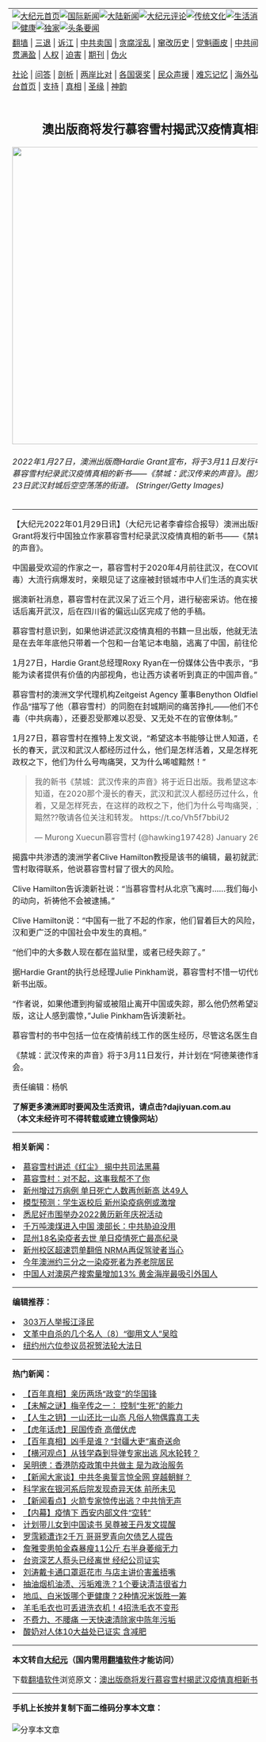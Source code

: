 <a name="1" id="1" target="_blank"></a><span id="1"></span>
<table align=center border="0"><tr><td colspan="2" VALIGN=TOP><a href="https://github.com/vkkpsn345/djy/blob/master/gb/nf1351518.md#1"><img src="https://raw.githubusercontent.com/vkkpsn345/www/master/t/djy/1.jpg" title="大纪元首页" alt="大纪元首页"></a><a href="https://github.com/vkkpsn345/djy/blob/master/gb/n24hr.md#1"><img src="https://raw.githubusercontent.com/vkkpsn345/www/master/t/djy/3.jpg" title="国际新闻" alt="国际新闻"></a><a href="https://github.com/vkkpsn345/djy/blob/master/gb/nsc413.md#1"><img src="https://raw.githubusercontent.com/vkkpsn345/www/master/t/djy/4.jpg" title="大陆新闻" alt="大陆新闻"></a><a href="https://github.com/vkkpsn345/djy/blob/master/gb/news392.md#1"><img src="https://raw.githubusercontent.com/vkkpsn345/www/master/t/djy/5.jpg" title="大纪元评论" alt="大纪元评论"></a><a href="https://github.com/vkkpsn345/djy/blob/master/gb/news2007.md#1"><img src="https://raw.githubusercontent.com/vkkpsn345/www/master/t/djy/6.jpg" title="传统文化" alt="传统文化"></a><a href="https://github.com/vkkpsn345/djy/blob/master/gb/news2008.md#1"><img src="https://raw.githubusercontent.com/vkkpsn345/www/master/t/djy/7.jpg" title="生活消费" alt="生活消费"></a><a href="https://github.com/vkkpsn345/djy/blob/master/gb/ncyule.md#1"><img src="https://raw.githubusercontent.com/vkkpsn345/www/master/t/djy/8.jpg" title="娱乐休闲" alt="娱乐休闲"></a><a href="https://github.com/vkkpsn345/djy/blob/master/gb/nsc1002.md#1"><img src="https://raw.githubusercontent.com/vkkpsn345/www/master/t/djy/9.jpg" title="健康" alt="健康"></a><a href="https://github.com/vkkpsn345/djy/blob/master/gb/nf6092.md#1"><img src="https://raw.githubusercontent.com/vkkpsn345/www/master/t/djy/10a.jpg" title="独家" alt="独家"></a><a href="https://github.com/vkkpsn345/djy/blob/master/gb/nf4514.md#1"><img src="https://raw.githubusercontent.com/vkkpsn345/www/master/t/djy/12a.jpg" title="头条要闻" alt="头条要闻"></a></td></tr>
<tr><td colspan="2" VALIGN=TOP><a target="_blank" href="https://github.com/vkkpsn345/www/blob/master/README.md?zsrh#1">翻墙</a> | <a target="_blank" href="https://github.com/vkkpsn345/djy/blob/master/gb/nf5657.md#1">三退</a> | <a target="_blank" href="https://github.com/vkkpsn345/djy/blob/master/gb/nf6124.md#1">诉江</a> | <a target="_blank" href="https://github.com/vkkpsn345/djy/blob/master/gb/nf1176117.md#1">中共卖国</a> | <a target="_blank" href="https://github.com/vkkpsn345/djy/blob/master/gb/nf5773.md#1">贪腐淫乱</a> | <a target="_blank" href="https://github.com/vkkpsn345/djy/blob/master/gb/nf1176115.md#1">窜改历史</a> | <a target="_blank" href="https://github.com/vkkpsn345/djy/blob/master/gb/nf1176107.md#1">党魁画皮</a> | <a target="_blank" href="https://github.com/vkkpsn345/djy/blob/master/gb/nf1320400.md#1">中共间谍</a> | <a target="_blank" href="https://github.com/vkkpsn345/djy/blob/master/gb/nf1176114.md#1">破坏传统</a> | <a target="_blank" href="https://github.com/vkkpsn345/ntdtv/blob/master/gb/prog447_1.md#1">恶贯满盈</a> | <a target="_blank" href="https://github.com/vkkpsn345/djy/blob/master/gb/ncid278.md#1">人权</a> | <a target="_blank" href="https://github.com/vkkpsn345/djy/blob/master/gb/nf1176111.md#1">迫害</a> | <a target="_blank" href="https://gitlab.com/szzdlab/mh-qikan/blob/master/README.md#1">期刊</a> | <a target="_blank" href="https://github.com/vkkpsn345/djy/blob/master/gb/nf5562.md#1">伪火</a></p><p><a target="_blank" href="https://github.com/vkkpsn345/djy/blob/master/gb/9p.md#1">社论</a> | <a target="_blank" href="https://github.com/vkkpsn345/djy/blob/master/gb/nf4378.md#1">问答</a> | <a target="_blank" href="https://github.com/vkkpsn345/djy/blob/master/gb/nf5792.md#1">剖析</a> | <a target="_blank" href="https://github.com/vkkpsn345/djy/blob/master/gb/nf5735.md#1">两岸比对</a> | <a target="_blank" href="https://github.com/vkkpsn345/djy/blob/master/gb/nf6119.md#1">各国褒奖</a> | <a target="_blank" href="https://github.com/vkkpsn345/djy/blob/master/gb/nf6120.md#1">民众声援</a> | <a target="_blank" href="https://github.com/vkkpsn345/djy/blob/master/gb/nf1188594.md#1">难忘记忆</a> | <a target="_blank" href="https://github.com/vkkpsn345/djy/blob/master/gb/nf3180.md#1">海外弘传</a> | <a target="_blank" href="https://github.com/vkkpsn345/djy/blob/master/gb/nf5410.md#1">万人上访</a> | <a target="_blank" href="https://github.com/vkkpsn345/www/blob/master/README.md?zsrh#1">平台首页</a> | <a target="_blank" href="https://github.com/vkkpsn345/djy/blob/master/gb/nf4386.md#1">支持</a> | <a target="_blank" href="https://github.com/vkkpsn345/djy/blob/master/gb/nf4389.md#1">真相</a> | <a target="_blank" href="https://github.com/vkkpsn345/djy/blob/master/gb/nf5790.md#1">圣缘</a> | <a target="_blank" href="https://github.com/vkkpsn345/djy/blob/master/gb/nf4786.md#1">神韵</a></td></tr>
<tr><td VALIGN=TOP width="626"><h2 align=center>澳出版商将发行慕容雪村揭武汉疫情真相新书</h2>
<img width="600" src="https://i.epochtimes.com/assets/uploads/2020/02/4d7b635a8f3f36fa383635a11ac8caff-600x400.jpg" />
<h6>2022年1月27日，澳洲出版商Hardie Grant宣布，将于3月11日发行中国独立作家慕容雪村纪录武汉疫情真相的新书——《禁城：武汉传来的声音》。图为2020年1月23日武汉封城后空空荡荡的街道。 (Stringer/Getty Images)
</h6>
<hr>
<p>【大纪元2022年01月29日讯】（大纪元记者李睿综合报导）澳洲出版商Hardie Grant将发行中国独立作家<ahref="https://github.com/vkkpsn345/djy/blob/master/gb/tag/%E6%85%95%E5%AE%B9%E9%9B%AA%E6%9D%91.md#1">慕容雪村</a>纪录<ahref="https://github.com/vkkpsn345/djy/blob/master/gb/tag/%E6%AD%A6%E6%B1%89%E7%96%AB%E6%83%85.md#1">武汉疫情</a>真相的新书——<ahref="https://github.com/vkkpsn345/djy/blob/master/gb/tag/%E3%80%8A%E7%A6%81%E5%9F%8E%EF%BC%9A%E6%AD%A6%E6%B1%89%E4%BC%A0%E6%9D%A5%E7%9A%84%E5%A3%B0%E9%9F%B3%E3%80%8B.md#1">《禁城：武汉传来的声音》</a>。</p>
<p>中国最受欢迎的作家之一，<ahref="https://github.com/vkkpsn345/djy/blob/master/gb/tag/%E6%85%95%E5%AE%B9%E9%9B%AA%E6%9D%91.md#1">慕容雪村</a>于2020年4月前往武汉，在COVID-19（中共病毒）大流行病爆发时，亲眼见证了这座被封锁城市中人们生活的真实状况。</p>
<p>据澳新社消息，慕容雪村在武汉呆了近三个月，进行秘密采访。他在接到威胁性的电话后离开武汉，后在四川省的偏远山区完成了他的手稿。</p>
<p>慕容雪村意识到，如果他讲述<ahref="https://github.com/vkkpsn345/djy/blob/master/gb/tag/%E6%AD%A6%E6%B1%89%E7%96%AB%E6%83%85.md#1">武汉疫情</a>真相的书籍一旦出版，他就无法留在中国，于是在去年年底他只带着一个包和一台笔记本电脑，逃离了中国，前往伦敦。</p>
<p>1月27日，Hardie Grant总经理Roxy Ryan在一份媒体公告中表示，“我们希望这本书能为读者提供有价值的内部视角，也让西方读者听到真正的中国声音。”</p>
<p>慕容雪村的澳洲文学代理机构Zeitgeist Agency 董事Benython Oldfield表示，这部作品“描写了他（慕容雪村）的同胞在封城期间的痛苦挣扎——他们不仅要防备新冠病毒（中共病毒），还要忍受那难以忍受、又无处不在的官僚体制。”</p>
<p>1月27日，慕容雪村在推特上发文说，“希望这本书能够让世人知道，在2020那个漫长的春天，武汉和武汉人都经历过什么，他们是怎样活着，又是怎样死去，在这样的政权之下，他们为什么号啕痛哭，又为什么唏嘘黯然！”</p>
</p>
<blockquote class="twitter-tweet">
<p dir="ltr" lang="zh">我的新书<ahref="https://github.com/vkkpsn345/djy/blob/master/gb/tag/%E3%80%8A%E7%A6%81%E5%9F%8E%EF%BC%9A%E6%AD%A6%E6%B1%89%E4%BC%A0%E6%9D%A5%E7%9A%84%E5%A3%B0%E9%9F%B3%E3%80%8B.md#1">《禁城：武汉传来的声音》</a>将于近日出版。我希望这本书能够让世人知道，在2020那个漫长的春天，武汉和武汉人都经历过什么，他们是怎样活着，又是怎样死去，在这样的政权之下，他们为什么号啕痛哭，又为什么唏嘘黯然??敬请各位关注和转发。 <ahref="https://t.co/Vh5f7bbiU2">https://t.co/Vh5f7bbiU2</a></p>
<p>— Murong Xuecun慕容雪村 (@hawking197428) <ahref="https://twitter.com/hawking197428/status/1486458461726461956?ref_src=twsrc%5Etfw">January 26, 2022</a></p></blockquote>
<p><a async src="https://platform.twitter.com/widgets.js" charset="utf-8"></a>
<p>揭露中共渗透的澳洲学者Clive Hamilton教授是该书的编辑，最初就武汉疫情与慕容雪村取得联系，他说慕容雪村冒了很大的风险。</p>
<p>Clive Hamilton告诉澳新社说：“当慕容雪村从北京飞离时&#8230;&#8230;我们每小时都在观察他的动向，祈祷他不会被逮捕。”</p>
<p>Clive Hamilton说：“中国有一批了不起的作家，他们冒着巨大的风险，试图揭示在武汉和更广泛的中国社会中发生的真相。”</p>
<p>“他们中的大多数人现在都在监狱里，或者已经失踪了。”</p>
<p>据Hardie Grant的执行总经理Julie Pinkham说，慕容雪村不惜一切代价也要让他的新书出版。</p>
<p>“作者说，如果他遭到拘留或被阻止离开中国或失踪，那么他仍然希望这本书能够出版，这让人感到震惊，”Julie Pinkham告诉澳新社。</p>
<p>慕容雪村的书中包括一位在疫情前线工作的医生经历，尽管这名医生自己也染疫了。</p>
<p>《禁城：武汉传来的声音》将于3月11日发行，并计划在“阿德莱德作家周”举行发布会。</p>
<p>责任编辑：杨帆</p>
<p><strong>了解更多<ahref="https://github.com/vkkpsn345/djy/blob/master/gb/tag/%e6%be%b3%e6%b4%b2.md#1">澳洲</a>即时要闻及生活资讯，请点击?<ahref="http://dajiyuan.com.au/">dajiyuan.com.au</a></strong><br />
<strong>（本文未经许可不得转载或建立镜像网站）</strong></p>

<hr>


<strong>相关新闻：</strong>
<li><a href="https://github.com/vkkpsn345/djy/blob/master/gb/15/11/4/n4565351.md#1">慕容雪村讲述《红尘》 揭中共司法黑幕</a></li>
<li><a href="https://github.com/vkkpsn345/djy/blob/master/gb/16/9/5/n8267677.md#1">慕容雪村：对不起，这事我帮不了你</a></li>
<li><a href="https://github.com/vkkpsn345/djy/blob/master/gb/22/1/29/n13537529.md#1">新州增过万病例 单日死亡人数再创新高 达49人</a></li>
<li><a href="https://github.com/vkkpsn345/djy/blob/master/gb/22/1/28/n13537443.md#1">模型预测：学生返校后  新州染疫病例或激增</a></li>
<li><a href="https://github.com/vkkpsn345/djy/blob/master/gb/22/1/28/n13535766.md#1">悉尼好市围举办2022黄历新年庆祝活动</a></li>
<li><a href="https://github.com/vkkpsn345/djy/blob/master/gb/22/1/27/n13534813.md#1">千万吨澳煤进入中国 澳部长：中共胁迫没用</a></li>
<li><a href="https://github.com/vkkpsn345/djy/blob/master/gb/22/1/28/n13535441.md#1">昆州18名染疫者去世 单日疫情死亡最高纪录</a></li>
<li><a href="https://github.com/vkkpsn345/djy/blob/master/gb/22/1/28/n13535417.md#1">新州校区超速罚单翻倍 NRMA再促驾驶者当心</a></li>
<li><a href="https://github.com/vkkpsn345/djy/blob/master/gb/22/1/28/n13535275.md#1">今年澳洲约三分之一染疫死者为养老院居民</a></li>
<li><a href="https://github.com/vkkpsn345/djy/blob/master/gb/22/1/28/n13535262.md#1">中国人对澳房产搜索量增加13% 黄金海岸最吸引外国人</a></li>
<hr>


<strong>编辑推荐：</strong>
<li><a href="https://github.com/upjkzu3674/djy/blob/master/gb/18/12/9/n10900044.md?dfh#1" target="_blank">303万人举报江泽民</a></li><li><a href="https://github.com/tsiac2612/djy/blob/master/gb/17/12/21/n9978292.md#1" target="_blank">文革中自杀的几个名人（8）“御用文人”吴晗</a></li><li><a href="https://github.com/tsiac2612/djy/blob/master/gb/19/5/30/n11289569.md#1" target="_blank">纽约州六位参议员祝贺法轮大法日</a></li>
<hr>

<strong>热门新闻：</strong>
<li><a href="https://github.com/vkkpsn345/djy/blob/master/gb/22/1/21/n13521022.md#1">【百年真相】亲历两场“政变”的华国锋</a></li>
<li><a href="https://github.com/vkkpsn345/djy/blob/master/gb/22/1/21/n13521460.md#1">【未解之谜】梅辛传之一： 控制“生死”的能力</a></li>
<li><a href="https://github.com/vkkpsn345/djy/blob/master/gb/21/12/20/n13447612.md#1">【人生之钥】一山还比一山高 凡俗人物偶露真工夫</a></li>
<li><a href="https://github.com/vkkpsn345/djy/blob/master/gb/22/1/18/n13513970.md#1">【虎年话虎】民国传奇 高僧伏虎</a></li>
<li><a href="https://github.com/vkkpsn345/djy/blob/master/gb/22/1/18/n13513761.md#1">【百年真相】凶手是谁？“封疆大吏”离奇送命</a></li>
<li><a href="https://github.com/vkkpsn345/djy/blob/master/gb/22/1/27/n13534785.md#1">【横河观点】从钱学森到导弹专家出逃 风水轮转？</a></li>
<li><a href="https://github.com/vkkpsn345/djy/blob/master/gb/22/1/28/n13536107.md#1">吴明德：香港防疫政策中共做主 是为政治服务</a></li>
<li><a href="https://github.com/vkkpsn345/djy/blob/master/gb/22/1/28/n13536182.md#1">【新闻大家谈】中共冬奥誓言惊全网 穿越朝鲜？</a></li>
<li><a href="https://github.com/vkkpsn345/djy/blob/master/gb/22/1/27/n13532010.md#1">科学家在银河系后院发现奇异天体 前所未见</a></li>
<li><a href="https://github.com/vkkpsn345/djy/blob/master/gb/22/1/26/n13531755.md#1">【新闻看点】火箭专家惊传出逃？中共悄无声</a></li>
<li><a href="https://github.com/vkkpsn345/djy/blob/master/gb/22/1/26/n13531553.md#1">【内幕】疫情下 西安内部文件“空转”</a></li>
<li><a href="https://github.com/vkkpsn345/djy/blob/master/gb/22/1/26/n13531463.md#1">计划带儿女到中国读书 吴尊被王丹发文提醒</a></li>
<li><a href="https://github.com/vkkpsn345/djy/blob/master/gb/22/1/26/n13530570.md#1">罗霈颖遭诈2千万 哥哥罗青向欠债艺人提告</a></li>
<li><a href="https://github.com/vkkpsn345/djy/blob/master/gb/22/1/27/n13533327.md#1">詹雅雯患帕金森暴瘦11公斤 右半身萎缩无力</a></li>
<li><a href="https://github.com/vkkpsn345/djy/blob/master/gb/22/1/27/n13532761.md#1">台资深艺人蔡头已经离世  经纪公司证实</a></li>
<li><a href="https://github.com/vkkpsn345/djy/blob/master/gb/22/1/25/n13529046.md#1">刘涛戴卡通口罩逛花市 与店主讲价害羞捂嘴</a></li>
<li><a href="https://github.com/vkkpsn345/djy/blob/master/gb/22/1/25/n13527183.md#1">抽油烟机油渍、污垢难洗？1个要诀清洁很省力</a></li>
<li><a href="https://github.com/vkkpsn345/djy/blob/master/gb/21/12/29/n13466212.md#1">地瓜、白米饭哪个更健康？2种情况米饭胜一筹</a></li>
<li><a href="https://github.com/vkkpsn345/djy/blob/master/gb/22/1/24/n13526447.md#1">羊毛毛衣也可丢进洗衣机！4招洗毛衣不变形</a></li>
<li><a href="https://github.com/vkkpsn345/djy/blob/master/gb/22/1/26/n13529618.md#1">不费力、不腰痛 一天快速清除家中陈年污垢</a></li>
<li><a href="https://github.com/vkkpsn345/djy/blob/master/gb/22/1/26/n13530895.md#1">酸奶对人体10大益处已证实 含减肥</a></li>
<hr>

<strong>本文转自<a href="https://www.epochtimes.com">大纪元</a>（国内需用<a href="https://github.com/vkkpsn345/www/blob/master/README.md#8">翻墙软件</a>才能访问）</strong><p>下载<a href="https://github.com/vkkpsn345/www/blob/master/README.md#8">翻墙软件</a>浏览原文：<a href="https://www.epochtimes.com/gb/22/1/29/n13537546.htm">澳出版商将发行慕容雪村揭武汉疫情真相新书</a></p><hr>

<strong>手机上长按并复制下面二维码分享本文章：</strong><br><br><img src="https://chart.apis.google.com/chart?cht=qr&chs=240x240&choe=UTF-8&chld=M|2&chl=https://github.com/vkkpsn345/djy/blob/master/gb/22/1/29/n13537546.md%231" title="分享本文章"></td><td VALIGN=TOP><a href="https://github.com/vkkpsn345/djy/blob/master/gb/16/1/21/n4622075.md?dfh#1" target="_blank"><img src="https://raw.githubusercontent.com/vkkpsn345/djy/master/gb/300/wei-f1.jpg" title="中共的伪火骗局"  alt="中共的伪火骗局"></a><br><a href="https://github.com/vkkpsn345/www/blob/master/README.md?dfh#9" target="_blank"><img src="https://raw.githubusercontent.com/vkkpsn345/djy/master/gb/300/yong-h.jpg" title="永恒的见证"  alt="永恒的见证"></a><br><a href="https://github.com/vkkpsn345/djy/blob/master/gb/13/9/29/n3974789.md?dfh#1" target="_blank"><img src="https://raw.githubusercontent.com/vkkpsn345/djy/master/gb/300/shang-lnz.jpg" title="善良女子被中共投男牢"  alt="善良女子被中共投男牢"></a><br><a href="https://github.com/vkkpsn345/djy/blob/master/gb/16/3/16/n4663449.md?dfh#1" target="_blank"><img src="https://raw.githubusercontent.com/vkkpsn345/djy/master/gb/300/huo-z3.jpg" title="警卫目击活摘器官"  alt="警卫目击活摘器官"></a><br><a href="https://github.com/vkkpsn345/djy/blob/master/gb/16/8/7/n8177641.md?dfh#1" target="_blank"><img src="https://raw.githubusercontent.com/vkkpsn345/djy/master/gb/300/huo-z4.jpg" title="证人描述活摘恐怖"  alt="证人描述活摘恐怖"></a><br><a href="https://github.com/vkkpsn345/djy/blob/master/gb/10/4/19/n2881569.md?dfh#1" target="_blank"><img src="https://raw.githubusercontent.com/vkkpsn345/djy/master/gb/300/huo-z1.jpg" title="揭开活摘器官黑幕"  alt="揭开活摘器官黑幕"></a><br><a href="https://github.com/vkkpsn345/djy/blob/master/gb/10/11/7/n3077476.md?dfh#1" target="_blank"><img src="https://raw.githubusercontent.com/vkkpsn345/djy/master/gb/300/ma-ks.jpg" title="马克思的成魔之路"  alt="马克思的成魔之路"></a><br><a href="https://github.com/vkkpsn345/djy/blob/master/gb/14/6/9/n4173977.md?dfh#1" target="_blank"><img src="https://raw.githubusercontent.com/vkkpsn345/djy/master/gb/300/chang-zs.jpg" title="藏字石 蕴天机"  alt="藏字石 蕴天机"></a><br><a href="https://github.com/vkkpsn345/djy/blob/master/gb/18/5/10/n10381511.md?dfh#1" target="_blank"><img src="https://raw.githubusercontent.com/vkkpsn345/djy/master/gb/300/st1.jpg" title="关注三亿人三退"  alt="关注三亿人三退"></a><br><a href="https://github.com/vkkpsn345/djy/blob/master/gb/18/3/21/n10237682.md?dfh#1" target="_blank"><img src="https://raw.githubusercontent.com/vkkpsn345/djy/master/gb/300/jie-t.jpg" title="解体中共复兴中华"  alt="解体中共复兴中华"></a><br><a href="https://github.com/vkkpsn345/djy/blob/master/gb/9/2/9/n2422991.md?dfh#1" target="_blank"><img src="https://raw.githubusercontent.com/vkkpsn345/djy/master/gb/300/gao-zs.jpg" title="中共迫害良心律师"  alt="中共迫害良心律师"></a><br><a href="https://github.com/vkkpsn345/djy/blob/master/gb/18/12/9/n10900044.md?dfh#1" target="_blank"><img src="https://raw.githubusercontent.com/vkkpsn345/djy/master/gb/300/sj1.jpg" title="三百多万人举报江泽民"  alt="三百多万人举报江泽民"></a><br><a href="https://github.com/vkkpsn345/djy/blob/master/gb/18/8/28/n10672014.md?dfh#1" target="_blank"><img src="https://raw.githubusercontent.com/vkkpsn345/djy/master/gb/300/sj2.jpg" title="这些官员为何起诉江泽民"  alt="这些官员为何起诉江泽民"></a><br><a href="https://github.com/vkkpsn345/djy/blob/master/gb/8/12/18/n2367165.md?dfh#1" target="_blank"><img src="https://raw.githubusercontent.com/vkkpsn345/djy/master/gb/300/liangan.jpg" title="海峡两岸的强烈对比"  alt="海峡两岸的强烈对比"></a><br><a href="https://github.com/vkkpsn345/djy/blob/master/gb/15/12/10/n4593139.md?dfh#1" target="_blank"><img src="https://raw.githubusercontent.com/vkkpsn345/djy/master/gb/300/jia-ndzl.jpg" title="加拿大总理的贺信"  alt="加拿大总理的贺信"></a><br><a href="https://github.com/vkkpsn345/djy/blob/master/gb/11/6/17/n3289382.md?dfh#1" target="_blank"><img src="https://raw.githubusercontent.com/vkkpsn345/djy/master/gb/300/xiao-wd.jpg" title="探寻真相兼听则明"  alt="探寻真相兼听则明"></a><br><a href="https://github.com/vkkpsn345/djy/blob/master/gb/18/10/27/n10812623.md?dfh#1" target="_blank"><img src="https://raw.githubusercontent.com/vkkpsn345/djy/master/gb/300/yindu.jpg" title="印度媒体报道东方"  alt="印度媒体报道东方"></a><br><a href="https://github.com/vkkpsn345/djy/blob/master/gb/18/6/9/n10469652.md?dfh#1" target="_blank"><img src="https://raw.githubusercontent.com/vkkpsn345/djy/master/gb/300/xie-j.jpg" title="不一样的海外校园"  alt="不一样的海外校园"></a><br><a href="https://github.com/vkkpsn345/djy/blob/master/gb/7/4/5/n1669415.md?dfh#1" target="_blank"><img src="https://raw.githubusercontent.com/vkkpsn345/djy/master/gb/300/li-up.jpg" title="从大师到徒弟的传奇"  alt="从大师到徒弟的传奇"></a><br><a href="https://github.com/vkkpsn345/djy/blob/master/gb/17/5/26/n9191512.md?dfh#1" target="_blank"><img src="https://raw.githubusercontent.com/vkkpsn345/djy/master/gb/300/zfl2.jpg" title="亿万人与东方一本奇书"  alt="亿万人与东方一本奇书"></a><br><a href="https://github.com/vkkpsn345/djy/blob/master/gb/13/11/27/n4020290.md?dfh#1" target="_blank"><img src="https://raw.githubusercontent.com/vkkpsn345/djy/master/gb/300/zhen-h.jpg" title="大陆见不到的震撼场面"  alt="大陆见不到的震撼场面"></a><br><a href="https://github.com/vkkpsn345/djy/blob/master/gb/15/7/17/n4482910.md?dfh#1" target="_blank"><img src="https://raw.githubusercontent.com/vkkpsn345/djy/master/gb/300/dalu-sk.jpg" title="人心向善 大陆当初盛况"  alt="人心向善 大陆当初盛况"></a><br><a href="https://github.com/vkkpsn345/djy/blob/master/gb/19/1/5/n10955468.md?dfh#1" target="_blank"><img src="https://raw.githubusercontent.com/vkkpsn345/djy/master/gb/300/zfl1.jpg" title="追寻真理 这书讲什么"  alt="追寻真理 这书讲什么"></a><br><a href="https://github.com/vkkpsn345/www/blob/master/README.md?dfh#1" target="_blank"><img src="https://raw.githubusercontent.com/vkkpsn345/djy/master/gb/300/fq1.jpg" title="下载免费翻墙软件"  alt="下载免费翻墙软件"></a><br></td></tr></table>
